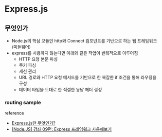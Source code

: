 # Express.js

## 무엇인가

- Node.js의 핵심 모듈인 http와 Connect 컴포넌트를 기반으로 하는 웹 프레임워크 (미들웨어)
- express를 사용하지 않는다면 아래와 같은 작업이 반복적으로 이루어짐
    - HTTP 요청 본문 파싱
    - 쿠키 파싱
    - 세션 관리
    - URL 경로와 HTTP 요청 메서드를 기반으로 한 복잡한 if 조건을 통해 라우팅을 구성
    - 데이터 타입을 토대로 한 적절한 응답 헤더 결정
    
    

### routing sample

reference

- [Express.js란 무엇인가?](http://wikibook.co.kr/article/what-is-expressjs/)
- [[Node.JS] 강좌 09편: Express 프레임워크 사용해보기](https://velopert.com/294)
